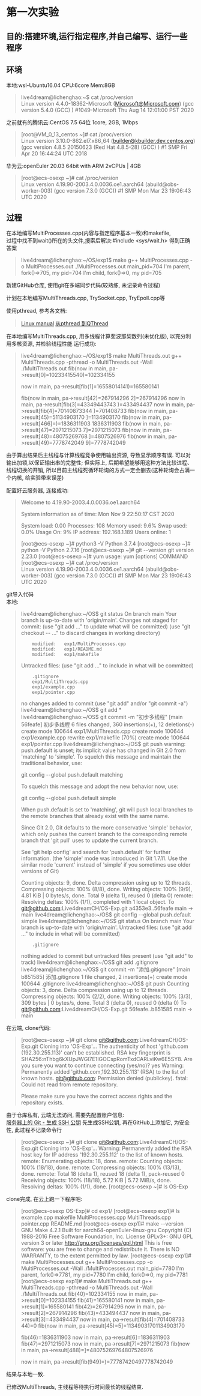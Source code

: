 # 第一次实验

## 目的:搭建环境,运行指定程序,并自己编写、运行一些程序

## 环境

本地:wsl-Ubuntu16.04  CPU:6core Mem:8GB  
> live4dream@lichenghao:~$ cat /proc/version  
> Linux version 4.4.0-18362-Microsoft (Microsoft@Microsoft.com) (gcc version 5.4.0 (GCC) ) #1049-Microsoft Thu Aug 14 12:01:00 PST 2020

之前就有的腾讯云:CentOS 7.5 64位  1core, 2GB, 1Mbps  
> [root@VM_0_13_centos ~]# cat /proc/version  
> Linux version 3.10.0-862.el7.x86_64 (builder@kbuilder.dev.centos.org) (gcc version 4.8.5 20150623 (Red Hat 4.8.5-28) (GCC) ) #1 SMP Fri Apr 20 16:44:24 UTC 2018

华为云:openEuler 20.03 64bit with ARM 2vCPUs | 4GB  
> [root@ecs-osexp ~]# cat /proc/version  
> Linux version 4.19.90-2003.4.0.0036.oe1.aarch64 (abuild@obs-worker-003) (gcc version 7.3.0 (GCC)) #1 SMP Mon Mar 23 19:06:43 UTC 2020

## 过程

在本地编写MultiProcesses.cpp(内容与指定程序基本一致)和makefile,  
过程中找不到wait()所在的头文件,搜索后解决:#include <sys/wait.h>
得到正确答案  
> live4dream@lichenghao:~/OS/exp1$ make
> g++ MultiProcesses.cpp -o MultiProcesses.out
> ./MultiProcesses.out
> main_pid=704
> I'm parent, fork()=>705, my pid=704
> I'm child, fork()=>0, my pid=705

新建GitHub仓库, 使用git在多端同步代码(较熟练, 未记录命令过程)

计划在本地编写MultiThreads.cpp, TrySocket.cpp, TryEpoll.cpp等

使用pthread, 参考各文档:

> [Linux manual](https://linux.die.net/man/3/pthread_create)
> [从pthread 到QThread](https://www.cnblogs.com/lfsblack/p/4614541.html)

在本地编写MultiThreads.cpp, 用多线程计算斐波那契数列(未优化版), 以充分利用多核资源, 并检验线程性能
运行成功:

> live4dream@lichenghao:~/OS/exp1$ make MultiThreads.out 
> g++ MultiThreads.cpp -pthread -o MultiThreads.out -Wall
> ./MultiThreads.out
> fib(now in main, pa->result[0]=10233415540)=102334155
> 
> now in main, pa->result[fib(1]=16558014141)=165580141
> 
> fib(now in main, pa->result[42)=267914296
> 2]=267914296
> now in main, pa->result[fib(3]=43349443743
> )=433494437
> now in main, pa->result[fib(4]=70140873344
> )=701408733
> fib(now in main, pa->result[45)=51134903170
> ]=1134903170
> fib(now in main, pa->result[466]=)=1836311903
> 1836311903
> fib(now in main, pa->result[47)=2971215073
> 7]=2971215073
> fib(now in main, pa->result[48)=48075269768
> ]=4807526976
> fib(now in main, pa->result[49)=7778742049
> 9]=7778742049

由于算出结果后主线程与计算线程竞争使用输出资源, 导致显示顺序有误. 可以对输出加锁,以保证输出串的完整性;
但实际上, 后期希望能够用这种方法比较进程、线程切换的开销, 所以目前主线程死循环轮询的方式一定会删去(这种轮询会占满一个内核, 给实验带来误差)

配置好云服务器, 连接成功:

> Welcome to 4.19.90-2003.4.0.0036.oe1.aarch64
> 
> System information as of time: 	Mon Nov  9 22:50:17 CST 2020
> 
> System load: 	0.00
> Processes: 	108
> Memory used: 	9.6%
> Swap used: 	0.0%
> Usage On: 	9%
> IP address: 	192.168.1.189
> Users online: 	1
> 
> [root@ecs-osexp ~]# python3 -V
> Python 3.7.4
> [root@ecs-osexp ~]# python -V
> Python 2.7.16
> [root@ecs-osexp ~]# git --version
> git version 2.23.0
> [root@ecs-osexp ~]# yum
> usage: yum [options] COMMAND
> [root@ecs-osexp ~]# cat /proc/version  
> Linux version 4.19.90-2003.4.0.0036.oe1.aarch64 (abuild@obs-worker-003) (gcc version 7.3.0 (GCC)) #1 SMP Mon Mar 23 19:06:43 UTC 2020

git导入代码  
本地:

> live4dream@lichenghao:~/OS$ git status
> On branch main
> Your branch is up-to-date with 'origin/main'.
> Changes not staged for commit:
>   (use "git add <file>..." to update what will be committed)
>   (use "git checkout -- <file>..." to discard changes in working directory)
> 
>         modified:   exp1/MultiProcesses.cpp
>         modified:   exp1/README.md
>         modified:   exp1/makefile
> 
> Untracked files:
>   (use "git add <file>..." to include in what will be committed)
> 
>         .gitignore
>         exp1/MultiThreads.cpp
>         exp1/example.cpp
>         exp1/pointer.cpp
> 
> no changes added to commit (use "git add" and/or "git commit -a")
> live4dream@lichenghao:~/OS$ git add *
> live4dream@lichenghao:~/OS$ git commit -m "初步多线程"
> [main 56feafe] 初步多线程
>  6 files changed, 360 insertions(+), 12 deletions(-)
>  create mode 100644 exp1/MultiThreads.cpp
>  create mode 100644 exp1/example.cpp
>  rewrite exp1/makefile (70%)
>  create mode 100644 exp1/pointer.cpp
> live4dream@lichenghao:~/OS$ git push
> warning: push.default is unset; its implicit value has changed in
> Git 2.0 from 'matching' to 'simple'. To squelch this message
> and maintain the traditional behavior, use:
> 
>   git config --global push.default matching
> 
> To squelch this message and adopt the new behavior now, use:
> 
>   git config --global push.default simple
> 
> When push.default is set to 'matching', git will push local branches
> to the remote branches that already exist with the same name.
> 
> Since Git 2.0, Git defaults to the more conservative 'simple'
> behavior, which only pushes the current branch to the corresponding
> remote branch that 'git pull' uses to update the current branch.
> 
> See 'git help config' and search for 'push.default' for further information.
> (the 'simple' mode was introduced in Git 1.7.11. Use the similar mode
> 'current' instead of 'simple' if you sometimes use older versions of Git)
> 
> Counting objects: 9, done.
> Delta compression using up to 12 threads.
> Compressing objects: 100% (8/8), done.
> Writing objects: 100% (9/9), 4.81 KiB | 0 bytes/s, done.
> Total 9 (delta 1), reused 0 (delta 0)
> remote: Resolving deltas: 100% (1/1), completed with 1 local object.
> To git@github.com:Live4dreamCH/OS-Exp.git
>    a4353e3..56feafe  main -> main
> live4dream@lichenghao:~/OS$ git config --global push.default simple
> live4dream@lichenghao:~/OS$ git status
> On branch main
> Your branch is up-to-date with 'origin/main'.
> Untracked files:
>   (use "git add <file>..." to include in what will be committed)
> 
>         .gitignore
> 
> nothing added to commit but untracked files present (use "git add" to track)
> live4dream@lichenghao:~/OS$ git add .gitignore 
> live4dream@lichenghao:~/OS$ git commit -m "添加.gitignore"
> [main b851585] 添加.gitignore
>  1 file changed, 2 insertions(+)
>  create mode 100644 .gitignore
> live4dream@lichenghao:~/OS$ git push
> Counting objects: 3, done.
> Delta compression using up to 12 threads.
> Compressing objects: 100% (2/2), done.
> Writing objects: 100% (3/3), 309 bytes | 0 bytes/s, done.
> Total 3 (delta 0), reused 0 (delta 0)
> To git@github.com:Live4dreamCH/OS-Exp.git
>    56feafe..b851585  main -> main

在云端, clone代码:

> [root@ecs-osexp ~]# git clone git@github.com:Live4dreamCH/OS-Exp.git
> Cloning into 'OS-Exp'...
> The authenticity of host 'github.com (192.30.255.113)' can't be established.
> RSA key fingerprint is SHA256:nThbg6kXUpJWGl7E1IGOCspRomTxdCARLviKw6E5SY8.
> Are you sure you want to continue connecting (yes/no)? yes
> Warning: Permanently added 'github.com,192.30.255.113' (RSA) to the list of known hosts.
> git@github.com: Permission denied (publickey).
> fatal: Could not read from remote repository.
> 
> Please make sure you have the correct access rights
> and the repository exists.

由于仓库私有, 云端无法访问, 需要先配置账户信息:  
[服务器上的 Git - 生成 SSH 公钥](https://git-scm.com/book/zh/v2/%E6%9C%8D%E5%8A%A1%E5%99%A8%E4%B8%8A%E7%9A%84-Git-%E7%94%9F%E6%88%90-SSH-%E5%85%AC%E9%92%A5)
先生成SSH公钥, 再在GitHub上添加它, 为安全性, 此过程不记录命令行

> [root@ecs-osexp ~]# git clone git@github.com:Live4dreamCH/OS-Exp.git
> Cloning into 'OS-Exp'...
> Warning: Permanently added the RSA host key for IP address '192.30.255.112' to the list of known hosts.
> remote: Enumerating objects: 18, done.
> remote: Counting objects: 100% (18/18), done.
> remote: Compressing objects: 100% (13/13), done.
> remote: Total 18 (delta 1), reused 18 (delta 1), pack-reused 0
> Receiving objects: 100% (18/18), 5.72 KiB | 5.72 MiB/s, done.
> Resolving deltas: 100% (1/1), done.
> [root@ecs-osexp ~]# ls
> OS-Exp

clone完成, 在云上跑一下程序吧:

> [root@ecs-osexp OS-Exp]# cd exp1/
> [root@ecs-osexp exp1]# ls
> example.cpp  makefile  MultiProcesses.cpp  MultiThreads.cpp  pointer.cpp  README.md
> [root@ecs-osexp exp1]# make --version
> GNU Make 4.2.1
> Built for aarch64-openEuler-linux-gnu
> Copyright (C) 1988-2016 Free Software Foundation, Inc.
> License GPLv3+: GNU GPL version 3 or later <http://gnu.org/licenses/gpl.html>
> This is free software: you are free to change and redistribute it.
> There is NO WARRANTY, to the extent permitted by law.
> [root@ecs-osexp exp1]# make MultiProcesses.out
> g++ MultiProcesses.cpp -o MultiProcesses.out -Wall
> ./MultiProcesses.out
> main_pid=7780
> I'm parent, fork()=>7781, my pid=7780
> I'm child, fork()=>0, my pid=7781
> [root@ecs-osexp exp1]# make MultiThreads.out
> g++ MultiThreads.cpp -pthread -o MultiThreads.out -Wall
> ./MultiThreads.out
> fib(40)=102334155
> now in main, pa->result[0]=102334155
> fib(41)=165580141
> now in main, pa->result[1]=165580141
> fib(42)=267914296
> now in main, pa->result[2]=267914296
> fib(43)=433494437
> now in main, pa->result[3]=433494437
> now in main, pa->result[fib(4]=701408733
> 44)=0
> fib(now in main, pa->result[45)=5]=11349031701134903170
> 
> fib(46)=1836311903
> now in main, pa->result[6]=1836311903
> fib(47)=2971215073
> now in main, pa->result[7]=2971215073
> fib(now in main, pa->result[488)=]=48075269764807526976
> 
> now in main, pa->result[fib(949]=)=77787420497778742049

结果与本地一致.

已修改MultiThreads, 主线程等待执行时间最长的线程结束.
